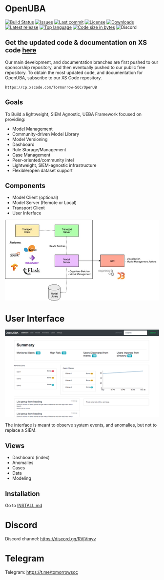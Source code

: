 # OpenUBA
[![Build Status](https://travis-ci.org/TomorrowSOC/OpenUBA.svg?branch=master)](https://travis-ci.org/TomorrowSOC/OpenUBA)
[![Issues](https://img.shields.io/github/issues/TomorrowSOC/OpenUBA.svg)](https://github.com/TomorrowSOC/OpenUBA/issues)
[![Last commit](https://img.shields.io/github/last-commit/TomorrowSOC/OpenUBA.svg)](https://github.com/TomorrowSOC/OpenUBA/commits/master)
[![License](https://img.shields.io/badge/license-GPL-blue.svg)](https://github.com/TomorrowSOC/OpenUBA/blob/master/LICENSE)
[![Downloads](https://img.shields.io/github/downloads/TomorrowSOC/OpenUBA/total.svg)](https://github.com/TomorrowSOC/OpenUBA/releases)
[![Latest release](https://img.shields.io/github/v/release/TomorrowSOC/OpenUBA.svg)](https://img.shields.io/github/v/release/)
[![Top language](https://img.shields.io/github/languages/top/TomorrowSOC/OpenUBA.svg)](https://github.com/TomorrowSOC/OpenUBA)
[![Code size in bytes](https://img.shields.io/github/languages/code-size/TomorrowSOC/OpenUBA.svg)](https://github.com/TomorrowSOC/OpenUBA)
![Discord](https://img.shields.io/discord/658176365396361265)

## Get the updated code & documentation on XS code [here](https://cp.xscode.com/Tormorrow-SOC/OpenUB)
Our main development, and documentation branches are first pushed to our sponsorship repository, and then eventually pushed to our public free repository. To obtain the most updated code, and documentation for OpenUBA, subscribe to our XS Code repository.

```
https://cp.xscode.com/Tormorrow-SOC/OpenUB
```

## Goals
To Build a lightweight, SIEM Agnostic, UEBA Framework focused on providing:
- Model Management
- Community-driven Model Library
- Model Versioning
- Dashboard
- Rule Storage/Management
- Case Management
- Peer-oriented/community intel
- Lightweight, SIEM-agnostic infrastructure
- Flexible/open dataset support

## Components
- Model Client (optional)
- Model Server (Remote or Local)
- Transport Client
- User Inferface

<img src="images/framework.jpg" width="750px" />


# User Interface
<img src="images/ui.png" width="750px" />

The interface is meant to observe system events, and anomalies, but not to replace a SIEM.

## Views
- Dashboard (index)
- Anomalies
- Cases
- Data
- Modeling

## Installation
Go to [INSTALL.md](https://github.com/TomorrowSOC/OpenUBA/blob/master/docs/INSTALL.md)

# Discord
Discord channel: https://discord.gg/RVjVmyv

# Telegram
Telegram: https://t.me/tomorrowsoc
